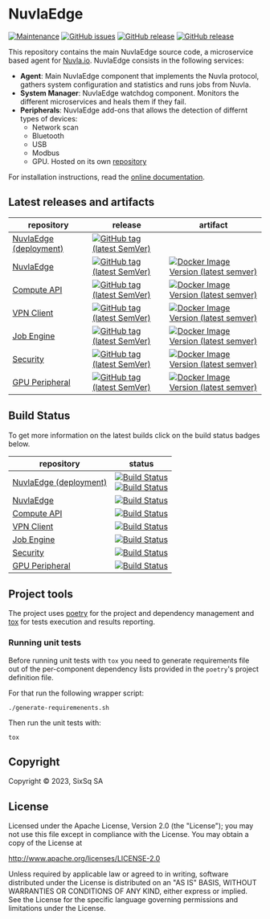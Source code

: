 # NuvlaEdge

[![Maintenance](https://img.shields.io/badge/Maintained%3F-yes-green.svg?style=for-the-badge)](https://github.com/nuvlaedge/nuvlaedge/graphs/commit-activity)
[![GitHub issues](https://img.shields.io/github/issues/nuvlaedge/nuvlaedge?style=for-the-badge&logo=github&logoColor=white)](https://GitHub.com/nuvlaedge/nuvlaedge/issues/)
[![GitHub release](https://img.shields.io/github/release/nuvlaedge/nuvlaedge?style=for-the-badge&logo=github&logoColor=white)](https://github.com/nuvlaedge/nuvlaedge/releases/tag/1.1.0)
[![GitHub release](https://img.shields.io/github/release-date/nuvlaedge/nuvlaedge?logo=github&logoColor=white&style=for-the-badge)](https://github.com/nuvlaedge/nuvlaedge/releases)


This repository contains the main NuvlaEdge source code, a microservice based agent for [Nuvla.io](https://nuvla.io).
NuvlaEdge consists in the following services:
- **Agent**: Main NuvlaEdge component that implements the Nuvla protocol, gathers system configuration and statistics and 
runs jobs from Nuvla.
- **System Manager**: NuvlaEdge watchdog component. Monitors the different microservices and heals them if they fail.
- **Peripherals**: NuvlaEdge add-ons that allows the detection of differnt types of devices:
  - Network scan
  - Bluetooth
  - USB
  - Modbus
  - GPU. Hosted on its own [repository](https://github.com/nuvlaedge/peripheral-manager-gpu)


For installation instructions, read the [online documentation](https://docs.nuvla.io/nuvlaedge/nuvlaedge-engine/).


## Latest releases and artifacts

| repository                                                            | release                                                                                                                                                                                                | artifact                                                                                                                                                                                                              |
|-----------------------------------------------------------------------|--------------------------------------------------------------------------------------------------------------------------------------------------------------------------------------------------------|-----------------------------------------------------------------------------------------------------------------------------------------------------------------------------------------------------------------------|
| [NuvlaEdge (deployment)](https://github.com/nuvlaedge/deployment)     | [![GitHub tag (latest SemVer)](https://img.shields.io/github/v/tag/nuvlaedge/deployment?label=version&sort=semver&style=flat-square)](https://github.com/nuvlaedge/deployment)                         |                                                                                                                                                                                                                       |
| [NuvlaEdge](https://github.com/nuvlaedge/nuvlaedge)                   | [![GitHub tag (latest SemVer)](https://img.shields.io/github/v/tag/nuvlaedge/nuvlaedge?label=version&sort=semver&style=flat-square)](https://github.com/nuvlaedge/nuvlaedge)                           | [![Docker Image Version (latest semver)](https://img.shields.io/docker/v/nuvlaedge/nuvlaedge?label=image&sort=semver&style=flat-square)](https://hub.docker.com/r/nuvlaedge/nuvlaedge/tags)                           |
| [Compute API](https://github.com/nuvlaedge/compute-api)               | [![GitHub tag (latest SemVer)](https://img.shields.io/github/v/tag/nuvlaedge/compute-api?label=version&sort=semver&style=flat-square)](https://github.com/nuvlaedge/compute-api)                       | [![Docker Image Version (latest semver)](https://img.shields.io/docker/v/nuvlaedge/compute-api?label=image&sort=semver&style=flat-square)](https://hub.docker.com/r/nuvlaedge/compute-api/tags)                       |
| [VPN Client](https://github.com/nuvlaedge/vpn-client)                 | [![GitHub tag (latest SemVer)](https://img.shields.io/github/v/tag/nuvlaedge/vpn-client?label=version&sort=semver&style=flat-square)](https://github.com/nuvlaedge/vpn-client)                         | [![Docker Image Version (latest semver)](https://img.shields.io/docker/v/nuvlaedge/vpn-client?label=image&sort=semver&style=flat-square)](https://hub.docker.com/r/nuvlaedge/vpn-client/tags)                         |
| [Job Engine](https://github.com/nuvla/job-engine)                     | [![GitHub tag (latest SemVer)](https://img.shields.io/github/v/tag/nuvla/job-engine?label=version&sort=semver&style=flat-square)](https://github.com/nuvla/job-engine)                                 | [![Docker Image Version (latest semver)](https://img.shields.io/docker/v/nuvla/job-lite?label=image&sort=semver&style=flat-square)](https://hub.docker.com/r/nuvla/job-lite/tags)                                     |
| [Security](https://github.com/nuvlaedge/security)                     | [![GitHub tag (latest SemVer)](https://img.shields.io/github/v/tag/nuvlaedge/security?label=version&sort=semver&style=flat-square)](https://github.com/nuvlaedge/security)                             | [![Docker Image Version (latest semver)](https://img.shields.io/docker/v/nuvlaedge/security?label=image&sort=semver&style=flat-square)](https://hub.docker.com/r/nuvlaedge/security/tags)                             |
| [GPU Peripheral](https://github.com/nuvlaedge/peripheral-manager-gpu) | [![GitHub tag (latest SemVer)](https://img.shields.io/github/v/tag/nuvlaedge/peripheral-manager-gpu?label=version&sort=semver&style=flat-square)](https://github.com/nuvlaedge/peripheral-manager-gpu) | [![Docker Image Version (latest semver)](https://img.shields.io/docker/v/nuvlaedge/peripheral-manager-gpu?label=image&sort=semver&style=flat-square)](https://hub.docker.com/r/nuvlaedge/peripheral-manager-gpu/tags) |

## Build Status

To get more information on the latest builds click on the build status badges below.

| repository                                                            | status                                                                                                                                                                                                                                                                                                                                                                                         |
|-----------------------------------------------------------------------|------------------------------------------------------------------------------------------------------------------------------------------------------------------------------------------------------------------------------------------------------------------------------------------------------------------------------------------------------------------------------------------------|
| [NuvlaEdge (deployment)](https://github.com/nuvlaedge/deployment)     | [![Build Status](https://github.com/nuvlaedge/deployment/actions/workflows/main.yml/badge.svg?branch=main)](https://github.com/nuvlaedge/deployment/actions/workflows/main.yml) <br> [![Build Status](https://github.com/nuvlaedge/deployment/actions/workflows/integration-tests.yml/badge.svg?branch=main)](https://github.com/nuvlaedge/deployment/actions/workflows/integration-tests.yml) |
| [NuvlaEdge](https://github.com/nuvlaedge/nuvlaedge)                   | [![Build Status](https://github.com/nuvlaedge/nuvlaedge/actions/workflows/build-main-devel.yml/badge.svg?branch=main)](https://github.com/nuvlaedge/nuvlaedge/actions/workflows/build-main-devel.yml)                                                                                                                                                                                          |
| [Compute API](https://github.com/nuvlaedge/compute-api)               | [![Build Status](https://github.com/nuvlaedge/compute-api/actions/workflows/main.yml/badge.svg?branch=main)](https://github.com/nuvlaedge/compute-api/actions/workflows/main.yml)                                                                                                                                                                                                              |
| [VPN Client](https://github.com/nuvlaedge/vpn-client)                 | [![Build Status](https://github.com/nuvlaedge/vpn-client/actions/workflows/main.yml/badge.svg?branch=main)](https://github.com/nuvlaedge/vpn-client/actions/workflows/main.yml)                                                                                                                                                                                                                |
| [Job Engine](https://github.com/nuvla/job-engine)                     | [![Build Status](https://github.com/nuvla/job-engine/actions/workflows/main.yml/badge.svg?branch=master)](https://github.com/nuvla/job-engine/actions/workflows/main.yml)                                                                                                                                                                                                                      |
| [Security](https://github.com/nuvlaedge/security)                     | [![Build Status](https://github.com/nuvlaedge/security/actions/workflows/main.yml/badge.svg?branch=main)](https://github.com/nuvlaedge/security/actions/workflows/main.yml)                                                                                                                                                                                                                    |
| [GPU Peripheral](https://github.com/nuvlaedge/peripheral-manager-gpu) | [![Build Status](https://github.com/nuvlaedge/peripheral-manager-gpu/actions/workflows/main.yml/badge.svg?branch=main)](https://github.com/nuvlaedge/peripheral-manager-gpu/actions/workflows/main.yml)                                                                                                                                                                                        |

## Project tools

The project uses [poetry](https://python-poetry.org/)
for the project and dependency management and [tox](https://tox.wiki/en/latest/)
for tests execution and results reporting.

### Running unit tests

Before running unit tests with `tox` you need to generate requirements file out
of the per-component dependency lists provided in the `poetry`'s project
definition file.

For that run the following wrapper script:

```shell
./generate-requiremenents.sh
```

Then run the unit tests with:

```shell
tox
```

## Copyright

Copyright &copy; 2023, SixSq SA

## License

Licensed under the Apache License, Version 2.0 (the "License"); you
may not use this file except in compliance with the License.  You may
obtain a copy of the License at

http://www.apache.org/licenses/LICENSE-2.0

Unless required by applicable law or agreed to in writing, software
distributed under the License is distributed on an "AS IS" BASIS,
WITHOUT WARRANTIES OR CONDITIONS OF ANY KIND, either express or
implied.  See the License for the specific language governing
permissions and limitations under the License.
